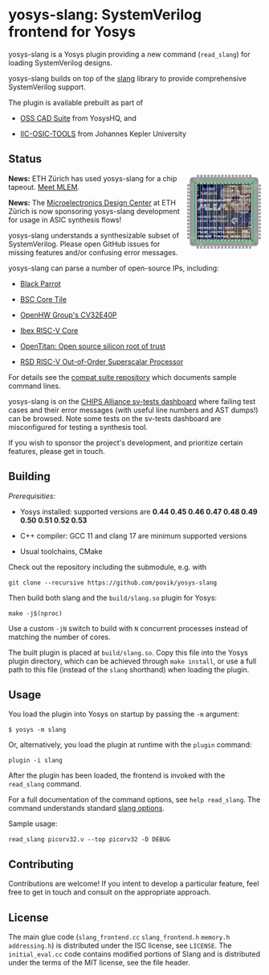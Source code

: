 # yosys-slang: SystemVerilog frontend for Yosys

yosys-slang is a Yosys plugin providing a new command (`read_slang`) for loading SystemVerilog designs.

yosys-slang builds on top of the [slang](https://github.com/MikePopoloski/slang) library to provide comprehensive SystemVerilog support.

The plugin is available prebuilt as part of

 * [OSS CAD Suite](https://github.com/YosysHQ/oss-cad-suite-build) from YosysHQ, and

 * [IIC-OSIC-TOOLS](https://github.com/iic-jku/iic-osic-tools) from Johannes Kepler University

## Status

<a href="http://asic.ethz.ch/2024/MLEM.html"><img align="right" width="150" height="150" src="docs/mlem.jpg"></a>

**News:** ETH Zürich has used yosys-slang for a chip tapeout. [Meet MLEM](http://asic.ethz.ch/2024/MLEM.html).

**News:** The [Microelectronics Design Center](https://dz.ethz.ch/) at ETH Zürich is now sponsoring yosys-slang development for usage in ASIC synthesis flows!

yosys-slang understands a synthesizable subset of SystemVerilog. Please open GitHub issues for missing features and/or confusing error messages.

yosys-slang can parse a number of open-source IPs, including:

 * [Black Parrot](https://github.com/black-parrot/black-parrot/)

 * [BSC Core Tile](https://github.com/bsc-loca/core_tile/)

 * [OpenHW Group's CV32E40P](https://github.com/openhwgroup/cv32e40p)

 * [Ibex RISC-V Core](https://github.com/lowRISC/ibex)

 * [OpenTitan: Open source silicon root of trust](https://github.com/lowRISC/opentitan)

 * [RSD RISC-V Out-of-Order Superscalar Processor](https://github.com/rsd-devel/rsd/)

For details see the [compat suite repository](https://github.com/povik/yosys-slang-compat-suite) which documents sample command lines.

yosys-slang is on the [CHIPS Alliance sv-tests dashboard](https://chipsalliance.github.io/sv-tests-results/) where failing test cases and their error messages (with useful line numbers and AST dumps!) can be browsed. Note some tests on the sv-tests dashboard are misconfigured for testing a synthesis tool.

If you wish to sponsor the project's development, and prioritize certain features, please get in touch.

## Building

*Prerequisities:*

 * Yosys installed: supported versions are **0.44 0.45 0.46 0.47 0.48 0.49 0.50 0.51 0.52 0.53**

 * C++ compiler: GCC 11 and clang 17 are minimum supported versions

 * Usual toolchains, CMake

Check out the repository including the submodule, e.g. with

    git clone --recursive https://github.com/povik/yosys-slang

Then build both slang and the `build/slang.so` plugin for Yosys:

    make -j$(nproc)

Use a custom `-jN` switch to build with `N` concurrent processes instead of matching the number of cores.

The built plugin is placed at `build/slang.so`. Copy this file into the Yosys plugin directory, which can be achieved through `make install`, or use a full path to this file (instead of the `slang` shorthand) when loading the plugin.

## Usage

You load the plugin into Yosys on startup by passing the `-m` argument:

    $ yosys -m slang

Or, alternatively, you load the plugin at runtime with the `plugin` command:

    plugin -i slang

After the plugin has been loaded, the frontend is invoked with the `read_slang` command.

For a full documentation of the command options, see `help read_slang`. The command understands standard [slang options](https://www.sv-lang.com/command-line-ref.html).

Sample usage:

    read_slang picorv32.v --top picorv32 -D DEBUG

## Contributing

Contributions are welcome! If you intent to develop a particular feature, feel free to get in touch and consult on the appropriate approach.

## License

The main glue code (`slang_frontend.cc` `slang_frontend.h` `memory.h` `addressing.h`) is distributed under the ISC license, see `LICENSE`. The `initial_eval.cc` code contains modified portions of Slang and is distributed under the terms of the MIT license, see the file header.
